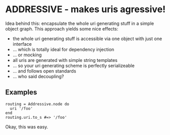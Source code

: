 ADDRESSIVE - makes uris agressive!
=====================

Idea behind this: encapsulate the whole uri generating stuff in a simple object graph. This approach yields some nice effects:

  - the whole uri generating stuff is accessible via one object with just one interface
  -  ... which is totally ideal for dependency injection
  -  ... or mocking
  - all uris are generated with simple string templates
  -  ... so your uri generating scheme is perfectly serializeable
  -  ... and follows open standards
  -  ... who said decoupling?

Examples
-----------------

    routing = Addressive.node do
      uri '/foo'
    end
    routing.uri.to_s #=> '/foo'

Okay, this was easy.


